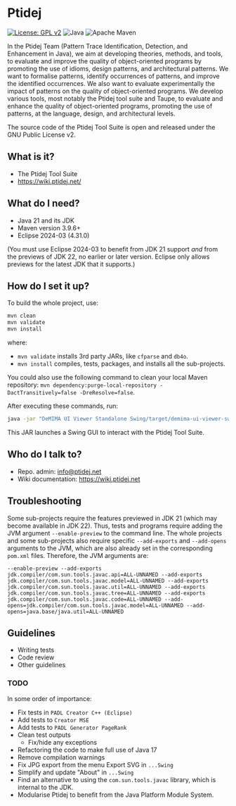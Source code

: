# Ptidej

[![License: GPL v2](https://img.shields.io/badge/License-GPL_v2-blue.svg)](https://www.gnu.org/licenses/old-licenses/gpl-2.0.en.html)
![Java](https://img.shields.io/badge/Java-orange)
![Apache Maven](https://github.com/ptidejteam/ptidej-Ptidej/actions/workflows/maven.yml/badge.svg)

In the Ptidej Team (Pattern Trace Identification, Detection, and Enhancement in Java), we aim at developing theories, methods, 
and tools, to evaluate and improve the quality of object-oriented programs by promoting the use of idioms, design patterns, 
and architectural patterns. We want to formalise patterns, identify occurrences of patterns, and improve the identified 
occurrences. We also want to evaluate experimentally the impact of patterns on the quality of object-oriented programs. We 
develop various tools, most notably the Ptidej tool suite and Taupe, to evaluate and enhance the quality of object-oriented 
programs, promoting the use of patterns, at the language, design, and architectural levels.

The source code of the Ptidej Tool Suite is open and released under the GNU Public License v2.

## What is it?

* The Ptidej Tool Suite
* https://wiki.ptidej.net/

## What do I need?

- Java 21 and its JDK
- Maven version 3.9.6+
- Eclipse 2024-03 (4.31.0)

(You must use Eclipse 2024-03 to benefit from JDK 21 support _and_ from the previews of JDK 22, no earlier or later version. Eclipse only allows previews for the latest JDK that it supports.)

## How do I set it up?

To build the whole project, use: 
```bash
mvn clean
mvn validate
mvn install
```

where:

- `mvn validate` installs 3rd party JARs, like `cfparse` and `db4o`.
- `mvn install` compiles, tests, packages, and installs all the sub-projects.

You could also use the following command to clean your local Maven repository:
`mvn dependency:purge-local-repository -DactTransitively=false -DreResolve=false`.

After executing these commands, run:
```bash
java -jar "DeMIMA UI Viewer Standalone Swing/target/demima-ui-viewer-swing-1.0.0-jar-with-dependencies.jar"
```

This JAR launches a Swing GUI to interact with the Ptidej Tool Suite.

## Who do I talk to?

- Repo. admin: info@ptidej.net
- Wiki documentation: https://wiki.ptidej.net

## Troubleshooting

Some sub-projects require the features previewed in JDK 21 (which may become available in JDK 22). Thus, tests and programs require adding the JVM argument `--enable-preview` to the command line. The whole projects and some sub-projects also require specific `--add-exports` and `--add-opens` arguments to the JVM, which are also already set in the corresponding `pom.xml` files. Therefore, the JVM arguments are:

```--enable-preview --add-exports jdk.compiler/com.sun.tools.javac.api=ALL-UNNAMED --add-exports jdk.compiler/com.sun.tools.javac.model=ALL-UNNAMED --add-exports jdk.compiler/com.sun.tools.javac.util=ALL-UNNAMED --add-exports jdk.compiler/com.sun.tools.javac.tree=ALL-UNNAMED --add-exports jdk.compiler/com.sun.tools.javac.code=ALL-UNNAMED --add-opens=jdk.compiler/com.sun.tools.javac.model=ALL-UNNAMED --add-opens=java.base/java.util=ALL-UNNAMED```

## Guidelines

* Writing tests
* Code review
* Other guidelines

### TODO

In some order of importance:
- Fix tests in `PADL Creator C++ (Eclipse)`
- Add tests to `Creator MSE`
- Add tests to `PADL Generator PageRank`
- Clean test outputs
  - Fix/hide any exceptions
- Refactoring the code to make full use of Java 17
- Remove compilation warnings
- Fix JPG export from the menu Export SVG in `...Swing`
- Simplify and update "About" in `...Swing`
- Find an alternative to using the `com.sun.tools.javac` library, which is internal to the JDK.
- Modularise Ptidej to benefit from the Java Platform Module System.
